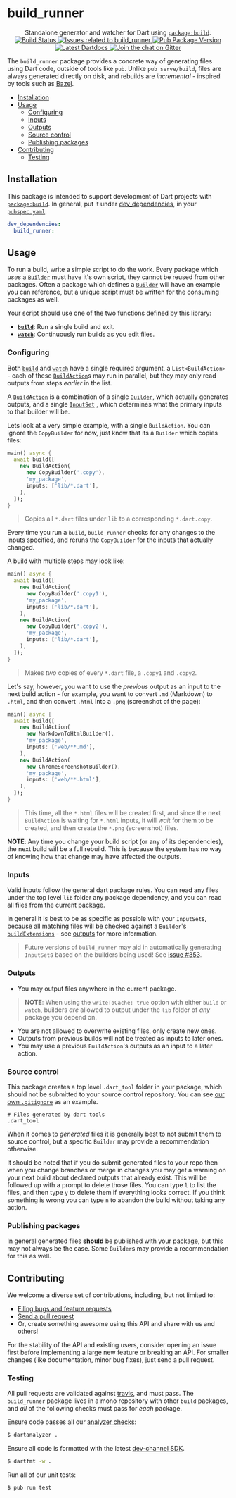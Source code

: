 # build_runner

<p align="center">
  Standalone generator and watcher for Dart using <a href="https://pub.dartlang.org/packages/build"><code>package:build</code></a>.
  <br>
  <a href="https://travis-ci.org/dart-lang/build">
    <img src="https://travis-ci.org/dart-lang/build.svg?branch=master" alt="Build Status" />
  </a>
  <a href="https://github.com/dart-lang/build/labels/package%3Abuild_runner">
    <img src="https://img.shields.io/github/issues-raw/dart-lang/build/package%3Abuild_runner.svg" alt="Issues related to build_runner" />
  </a>
  <a href="https://pub.dartlang.org/packages/build_runner">
    <img src="https://img.shields.io/pub/v/build_runner.svg" alt="Pub Package Version" />
  </a>
  <a href="https://www.dartdocs.org/documentation/build_runner/latest">
    <img src="https://img.shields.io/badge/dartdocs-latest-blue.svg" alt="Latest Dartdocs" />
  </a>
  <a href="https://gitter.im/dart-lang/source_gen">
    <img src="https://badges.gitter.im/dart-lang/source_gen.svg" alt="Join the chat on Gitter" />
  </a>
</p>

The `build_runner` package provides a concrete way of generating files using
Dart code, outside of tools like `pub`. Unlike `pub serve/build`, files are
always generated directly on disk, and rebuilds are _incremental_ - inspired by
tools such as [Bazel][].

* [Installation](#installation)
* [Usage](#usage)
  * [Configuring](#configuring)
  * [Inputs](#inputs)
  * [Outputs](#outputs)
  * [Source control](#source-control)
  * [Publishing packages](#publishing-packages)
* [Contributing](#contributing)
  * [Testing](#testing)

## Installation

This package is intended to support development of Dart projects with
[`package:build`][]. In general, put it under [dev_dependencies][], in your
[`pubspec.yaml`][pubspec].

```yaml
dev_dependencies:
  build_runner:
```

## Usage

To run a build, write a simple script to do the work. Every package which
*uses* a [`Builder`][builder] must have it's own script, they cannot be reused
from other packages. Often a package which defines a [`Builder`][builder] will
have an example you can reference, but a unique script must be written for the
consuming packages as well.

Your script should use one of the two functions defined by this library:

- [**`build`**][build_fn]: Run a single build and exit.
- [**`watch`**][watch_fn]: Continuously run builds as you edit files.

### Configuring

Both [`build`][build_fn] and [`watch`][watch_fn] have a single required
argument, a `List<BuildAction>` - each of these [`BuildAction`][build_action]s
may run in parallel, but they may only read outputs from steps _earlier_ in the
list.

A [`BuildAction`][build_action] is a combination of a single
[`Builder`][builder], which actually generates outputs, and a single
[`InputSet`][input_set] , which determines what the primary inputs to that
builder will be.

Lets look at a very simple example, with a single `BuildAction`. You can ignore
the `CopyBuilder` for now, just know that its a `Builder` which copies files:

```dart
main() async {
  await build([
    new BuildAction(
      new CopyBuilder('.copy'), 
      'my_package', 
      inputs: ['lib/*.dart'],
    ),
  ]);
}
```

> Copies all `*.dart` files under `lib` to a corresponding `*.dart.copy`.

Every time you run a `build`, `build_runner` checks for any changes to the
inputs specified, and reruns the `CopyBuilder` for the inputs that actually
changed.

A build with multiple steps may look like:

```dart
main() async {
  await build([
    new BuildAction(
      new CopyBuilder('.copy1'), 
      'my_package', 
      inputs: ['lib/*.dart'],
    ),
    new BuildAction(
      new CopyBuilder('.copy2'), 
      'my_package', 
      inputs: ['lib/*.dart'],
    ),
  ]);
}
```

> Makes _two_ copies of every `*.dart` file, a `.copy1` and `.copy2`.

Let's say, however, you want to use the _previous_ output as an input to the
next build action - for example, you want to convert `.md` (Markdown) to
`.html`, and then convert `.html` into a `.png` (screenshot of the page):

```dart
main() async {
  await build([
    new BuildAction(
      new MarkdownToHtmlBuilder(), 
      'my_package', 
      inputs: ['web/**.md'],
    ),
    new BuildAction(
      new ChromeScreenshotBuilder(), 
      'my_package', 
      inputs: ['web/**.html'],
    ),
  ]);
}
```

> This time, all the `*.html` files will be created first, and since the next
> `BuildAction` is waiting for `*.html` inputs, it will _wait_ for them to be
> created, and then create the `*.png` (screenshot) files.

**NOTE**: Any time you change your build script (or any of its dependencies),
the next build will be a full rebuild. This is because the system has no way
of knowing how that change may have affected the outputs.

### Inputs

Valid inputs follow the general dart package rules. You can read any files under
the top level `lib` folder any package dependency, and you can read all files
from the current package.

In general it is best to be as specific as possible with your `InputSet`s,
because all matching files will be checked against a `Builder`'s
[`buildExtensions`][build_extensions] - see [outputs](#outputs) for more
information.

> Future versions of `build_runner` may aid in automatically generating
> `InputSet`s based on the builders being used! See [issue #353][issue_353].

### Outputs

* You may output files anywhere in the current package.

> **NOTE**: When using the `writeToCache: true` option with either `build` or
> `watch`, builders _are_ allowed to output under the `lib` folder of _any_
> package you depend on.

* You are not allowed to overwrite existing files, only create new ones.
* Outputs from previous builds will not be treated as inputs to later ones.
* You may use a previous `BuildAction`'s outputs as an input to a later action.

### Source control

This package creates a top level `.dart_tool` folder in your package, which
should not be submitted to your source control repository. You can see [our own
`.gitignore`](https://github.com/dart-lang/build/blob/master/.gitignore) as an
example.

```git
# Files generated by dart tools
.dart_tool
```

When it comes to _generated_ files it is generally best to not submit them to
source control, but a specific `Builder` may provide a recommendation otherwise.

It should be noted that if you do submit generated files to your repo then when
you change branches or merge in changes you may get a warning on your next build
about declared outputs that already exist. This will be followed up with a
prompt to delete those files. You can type `l` to list the files, and then type
`y` to delete them if everything looks correct. If you think something is wrong
you can type `n` to abandon the build without taking any action.

### Publishing packages

In general generated files **should** be published with your package, but this
may not always be the case. Some `Builder`s may provide a recommendation for
this as well.

## Contributing

We welcome a diverse set of contributions, including, but not limited to:

* [Filing bugs and feature requests][file_an_issue]
* [Send a pull request][pull_request]
* Or, create something awesome using this API and share with us and others!

For the stability of the API and existing users, consider opening an issue
first before implementing a large new feature or breaking an API. For smaller
changes (like documentation, minor bug fixes), just send a pull request.

### Testing

All pull requests are validated against [travis][travis], and must pass. The
`build_runner` package lives in a mono repository with other `build` packages,
and _all_ of the following checks must pass for _each_ package.

Ensure code passes all our [analyzer checks][analysis_options]:

```sh
$ dartanalyzer .
```

Ensure all code is formatted with the latest [dev-channel SDK][dev_sdk].

```sh
$ dartfmt -w .
```

Run all of our unit tests:

```sh
$ pub run test
```

[Bazel]: https://bazel.build/
[`package:build`]: https://pub.dartlang.org/packages/build
[`shelf`]: https://pub.dartlang.org/packages/shelf
[analysis_options]: https://github.com/dart-lang/build/blob/master/analysis_options.yaml

[builder]: https://www.dartdocs.org/documentation/build/latest/build/Builder-class.html
[build_fn]: https://www.dartdocs.org/documentation/build_runner/latest/build_runner/build.html
[watch_fn]: https://www.dartdocs.org/documentation/build_runner/latest/build_runner/watch.html
[build_action]: https://www.dartdocs.org/documentation/build_runner/latest/build_runner/BuildAction-class.html
[input_set]: https://www.dartdocs.org/documentation/build_runner/latest/build_runner/InputSet-class.html
[build_extensions]: https://www.dartdocs.org/documentation/build/latest/build/Builder/buildExtensions.html

[issue_353]: https://github.com/dart-lang/build/issues/353

[travis]: https://travis-ci.org/
[dev_sdk]: https://www.dartlang.org/install
[dev_dependencies]: https://www.dartlang.org/tools/pub/dependencies#dev-dependencies
[pubspec]: https://www.dartlang.org/tools/pub/pubspec
[file_an_issue]: https://github.com/dart-lang/build/issues/new
[pull_request]: https://github.com/dart-lang/build/pulls
